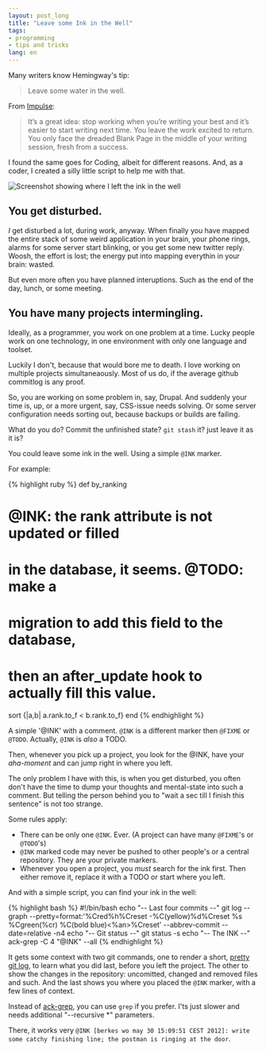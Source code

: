 ```yaml
---
layout: post_long
title: "Leave some Ink in the Well"
tags:
- programming
- tips and tricks
lang: en
---
```



Many writers know Hemingway's tip:

> Leave some water in the well.

From
[Impulse](http://artisticwhim.com/blog/2005/12/leaving-a-little-ink-in-the-well/):

> It’s a great idea: stop work­ing when you’re writing your best and it’s easier to start writing next time.
> You leave the work excited to return. You only face the dreaded Blank Page in the middle of your writing session, fresh from a success.

I found the same goes for Coding, albeit for different reasons. And, as
a coder, I created a silly little script to help me with that.

![Screenshot showing where I left the ink in the
well](/images/inline/ink.png)

## You get disturbed.

*I* get disturbed a lot, during work, anyway. When finally you have mapped the
entire stack of some weird application in your brain, your phone rings,
alarms for some server start blinking, or you get some new twitter reply.
Woosh, the effort is lost; the energy put into mapping everythin in your
brain: wasted.

But even more often you have planned interuptions. Such as the end of
the day, lunch, or some meeting.

## You have many projects intermingling.

Ideally, as a programmer, you work on one problem at a time. Lucky
people work on one technology, in one environment with only one language
and toolset.

Luckily I don't, because that would bore me to death. I love working on
multiple projects simultaneaously. Most of us do, if the average github
commitlog is any proof.

So, you are working on some problem in, say, Drupal. And suddenly your
time is, up, or a more urgent, say, CSS-issue needs solving. Or some
server configuration needs sorting out, because backups or builds are
failing.

What do you do? Commit the unfinished state? `git stash` it? just leave
it as it is?

You could leave some ink in the well. Using a simple `@INK` marker.

For example:

{% highlight ruby %}
def by_ranking
  # @INK: the rank attribute is not updated or filled
  #       in the database, it seems. @TODO: make a 
  #       migration to add this field to the database,
  #       then an after_update hook to actually fill this value.
  sort {|a,b| a.rank.to_f < b.rank.to_f}
end
{% endhighlight %}

A simple '@INK' with a comment. `@INK` is a different marker then
`@FIXME` or `@TODO`. Actually, `@INK` is *also* a TODO.

Then, whenever you pick up a project, you look for the @INK, have your
*aha-moment* and can jump right in where you left.

The only problem I have with this, is when you get disturbed, you often
don't have the time to dump your thoughts and mental-state into such a
comment. But telling the person behind you to "wait a sec till I finish
this sentence" is not too strange.

Some rules apply:

* There can be only one `@INK`. Ever. (A project can have many `@FIXME`'s or
  `@TODO`'s)
* `@INK` marked code may never be pushed to other people's or a central
  repository. They are your private markers.
* Whenever you open a project, you *must* search for the ink first. Then
  either remove it, replace it with a TODO or start where you left.

And with a simple script, you can find your ink in the well:

{% highlight bash %}
#!/bin/bash
echo "-- Last four commits --"
git log --graph --pretty=format:'%Cred%h%Creset -%C(yellow)%d%Creset %s %Cgreen(%cr) %C(bold blue)<%an>%Creset' --abbrev-commit --date=relative -n4
echo "-- Git status --"
git status -s
echo "-- The INK --"
ack-grep -C 4 "@INK" --all
{% endhighlight %}

It gets some context with two git commands, one to render a short,
[pretty git log](http://www.jukie.net/bart/blog/pimping-out-git-log),
to learn what you did last, before you left the project.
The other to show the changes in the repository: uncomitted, changed and
removed files and such. 
And the last shows you where you placed the `@INK` marker, with a few
lines of context.

Instead of [ack-grep](http://betterthangrep.com/), you can use `grep` if
you prefer. I'ts just slower and needs additional "--recursive *"
parameters.

There, it works very `@INK [berkes wo may 30 15:09:51 CEST 2012]: write some catchy finishing line; the postman is ringing at the door`.
